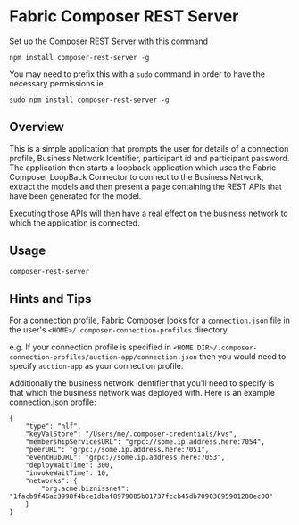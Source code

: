 # Fabric Composer REST Server

Set up the Composer REST Server with this command

```
npm install composer-rest-server -g
```

You may need to prefix this with a `sudo` command in order to have the necessary permissions ie.
```
sudo npm install composer-rest-server -g
```

## Overview
This is a simple application that prompts the user for details of a connection profile, Business Network Identifier, 
participant id and participant password.  The application then starts a loopback application which uses the Fabric Composer
LoopBack Connector to connect to the Business Network, extract the models and then present a page containing the REST APIs
that have been generated for the model.   

Executing those APIs will then have a real effect on the business network to which the application is connected.

## Usage

```bash  
composer-rest-server
```

## Hints and Tips
For a connection profile, Fabric Composer looks for a `connection.json` file in the user's `<HOME>/.composer-connection-profiles`
directory.  

e.g. If your connection profile is specified in `<HOME DIR>/.composer-connection-profiles/auction-app/connection.json` then you
would need to specify `auction-app` as your connection profile.

Additionally the business network identifier that you'll need to specify is that which the business network was deployed with.
Here is an example connection.json profile:
```
{
    "type": "hlf",
    "keyValStore": "/Users/me/.composer-credentials/kvs",
    "membershipServicesURL": "grpc://some.ip.address.here:7054",
    "peerURL": "grpc://some.ip.address.here:7051",
    "eventHubURL": "grpc://some.ip.address.here:7053",
    "deployWaitTime": 300,
    "invokeWaitTime": 10,
    "networks": {
        "org.acme.biznissnet": "1facb9f46ac3998f4bce1dbaf8979085b01737fccb45db70903895901288ec00"
    }
}
```